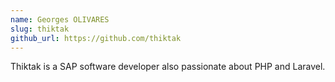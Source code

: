 ```yaml
---
name: Georges OLIVARES
slug: thiktak
github_url: https://github.com/thiktak
---
```


Thiktak is a SAP software developer also passionate about PHP and Laravel.
